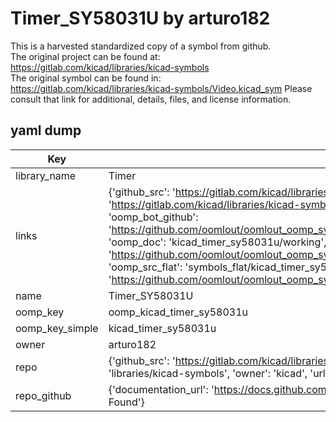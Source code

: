 # Timer_SY58031U by arturo182  
This is a harvested standardized copy of a symbol from github.  
The original project can be found at:  
https://gitlab.com/kicad/libraries/kicad-symbols  
The original symbol can be found in:
https://gitlab.com/kicad/libraries/kicad-symbols/Video.kicad_sym
Please consult that link for additional, details, files, and license information.  
## yaml dump  
| Key | Value |  
| --- | --- |  
| library_name | Timer |  
| links | {'github_src': 'https://gitlab.com/kicad/libraries/kicad-symbols/Video.kicad_sym', 'github_src_repo': 'https://gitlab.com/kicad/libraries/kicad-symbols', 'oomp_bot': 'kicad_timer_sy58031u/working', 'oomp_bot_github': 'https://github.com/oomlout/oomlout_oomp_symbol_bot/tree/main/kicad_timer_sy58031u/working', 'oomp_doc': 'kicad_timer_sy58031u/working', 'oomp_doc_github': 'https://github.com/oomlout/oomlout_oomp_symbol_doc/tree/main/kicad_timer_sy58031u/working', 'oomp_src_flat': 'symbols_flat/kicad_timer_sy58031u/working', 'oomp_src_flat_github': 'https://github.com/oomlout/oomlout_oomp_symbol_src/tree/main/kicad_timer_sy58031u/working'} |  
| name | Timer_SY58031U |  
| oomp_key | oomp_kicad_timer_sy58031u |  
| oomp_key_simple | kicad_timer_sy58031u |  
| owner | arturo182 |  
| repo | {'github_src': 'https://gitlab.com/kicad/libraries/kicad-symbols/Video.kicad_sym', 'name': 'libraries/kicad-symbols', 'owner': 'kicad', 'url': 'https://gitlab.com/kicad/libraries/kicad-symbols'} |  
| repo_github | {'documentation_url': 'https://docs.github.com/rest/repos/repos#get-a-repository', 'message': 'Not Found'} |  

